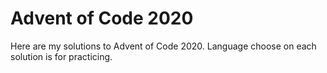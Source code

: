 # Advent of Code 2020

Here are my solutions to Advent of Code 2020. Language choose on each solution is for practicing.